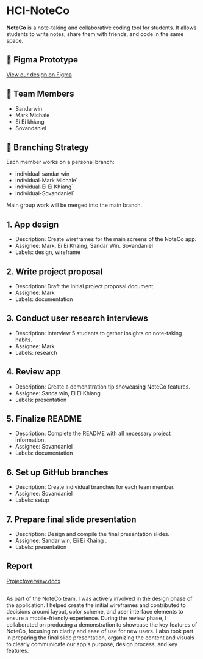 # HCI-NoteCo

**NoteCo** is a note-taking and collaborative coding tool for students. It allows students to write notes, share them with friends, and code in the same space.

## 🔗 Figma Prototype
[View our design on Figma]((https://www.figma.com/proto/225uRT9C69GkGQQuLzVAyT/NoteCO?node-id=2-2&t=ZxaFRS15FT1oO7kr-1&scaling=scale-down&content-scaling=fixed&page-id=0%3A1&starting-point-node-id=2%3A2&show-proto-sidebar=1))

## 👥 Team Members

- Sandarwin
- Mark Michale
- Ei Ei khiang
- Sovandaniel

## 🔀 Branching Strategy

Each member works on a personal branch:
- individual-sandar win
- individual-Mark Michale`
- individual-Ei Ei Khiang`
- individual-Sovandaniel`

Main group work will be merged into the main branch.

## 1. App design
- Description: Create wireframes for the main screens of the NoteCo app.
- Assignee: Mark, Ei Ei Khaing, Sandar Win. Sovandaniel
- Labels: design, wireframe
## 2. Write project proposal
- Description: Draft the initial project proposal document
- Assignee: Mark
- Labels: documentation
## 3. Conduct user research interviews
- Description: Interview 5 students to gather insights on note-taking habits.
- Assignee: Mark
- Labels: research

## 4. Review app
- Description: Create a demonstration tip showcasing NoteCo features.
- Assignee: Sanda win, Ei Ei Khiang
- Labels: presentation

## 5. Finalize README
- Description: Complete the README with all necessary project information.
- Assignee: Sovandaniel
- Labels: documentation

## 6. Set up GitHub branches
- Description: Create individual branches for each team member.
- Assignee: Sovandaniel
- Labels: setup
   
## 7. Prepare final slide presentation
- Description: Design and compile the final presentation slides.
- Assignee: Sandar win, Eii Ei Khaing
.
- Labels: presentation

## Report
[Projectoverview.docx](https://github.com/user-attachments/files/20026897/Projectoverview.docx)
##
As part of the NoteCo team, I was actively involved in the design phase of the application. I helped create the initial wireframes and contributed to decisions around layout, color scheme, and user interface elements to ensure a mobile-friendly experience. During the review phase, I collaborated on producing a demonstration to showcase the key features of NoteCo, focusing on clarity and ease of use for new users. I also took part in preparing the final slide presentation, organizing the content and visuals to clearly communicate our app's purpose, design process, and key features.
